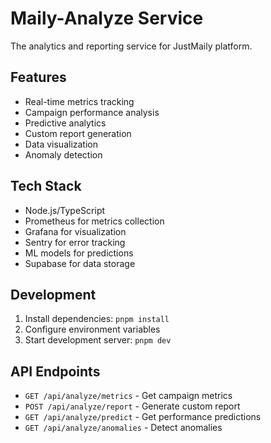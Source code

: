 # Maily-Analyze Service

The analytics and reporting service for JustMaily platform.

## Features

- Real-time metrics tracking
- Campaign performance analysis
- Predictive analytics
- Custom report generation
- Data visualization
- Anomaly detection

## Tech Stack

- Node.js/TypeScript
- Prometheus for metrics collection
- Grafana for visualization
- Sentry for error tracking
- ML models for predictions
- Supabase for data storage

## Development

1. Install dependencies: `pnpm install`
2. Configure environment variables
3. Start development server: `pnpm dev`

## API Endpoints

- `GET /api/analyze/metrics` - Get campaign metrics
- `POST /api/analyze/report` - Generate custom report
- `GET /api/analyze/predict` - Get performance predictions
- `GET /api/analyze/anomalies` - Detect anomalies